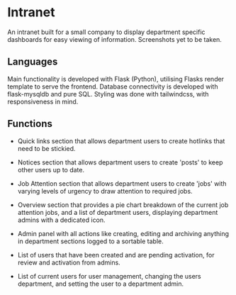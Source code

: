 # Intranet
An intranet built for a small company to display department specific dashboards for easy viewing of information.
Screenshots yet to be taken.

## Languages
Main functionality is developed with Flask (Python), utilising Flasks render template to serve the frontend.
Database connectivity is developed with flask-mysqldb and pure SQL.
Styling was done with tailwindcss, with responsiveness in mind.

## Functions
- Quick links section that allows department users to create hotlinks that need to be stickied.
- Notices section that allows department users to create 'posts' to keep other users up to date.
- Job Attention section that allows department users to create 'jobs' with varying levels of urgency to draw attention to required jobs.
- Overview section that provides a pie chart breakdown of the current job attention jobs, and a list of department users, displaying department admins with a dedicated icon.

- Admin panel with all actions like creating, editing and archiving anything in department sections logged to a sortable table.
- List of users that have been created and are pending activation, for review and activation from admins.
- List of current users for user management, changing the users department, and setting the user to a department admin. 
 

